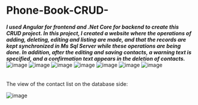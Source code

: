 # Phone-Book-CRUD-
<b> <i> I used Angular for frontend and .Net Core for backend to create this CRUD project. In this project, I created a website where the operations of adding, deleting, editing and listing are made, and that the records are kept synchronized in Ms Sql Server while these operations are being done. In addition, after the editing and saving contacts, a warning text is specified, and a confirmation text appears in the deletion of contacts.</i> </b>
<br>
![image](https://user-images.githubusercontent.com/71664099/185252905-4facac81-52c2-470e-a6ba-6f85c611c46f.png) 
![image](https://user-images.githubusercontent.com/71664099/185252872-8ea9f3d8-92b4-4d19-88ef-0840be155bd4.png)
![image](https://user-images.githubusercontent.com/71664099/185252946-385866fb-6f5e-4e1f-b5d3-d8680429c7de.png)
![image](https://user-images.githubusercontent.com/71664099/185252967-a2ff495a-29a0-4dbd-8c66-28b008c99b8d.png)
![image](https://user-images.githubusercontent.com/71664099/185253000-64e8bf37-445b-40be-8e6d-4768836655be.png)
![image](https://user-images.githubusercontent.com/71664099/185253024-fd405fed-7e08-4860-977c-f5ada74f9adb.png)
![image](https://user-images.githubusercontent.com/71664099/185253043-baf92a91-6e7f-4250-9dec-6e50b6e451ef.png)
<br>
<br>
<br>
The view of the contact list on the database side:
<br>

![image](https://user-images.githubusercontent.com/71664099/185253159-a17a005f-eb5a-4179-b5a7-94796bd985e4.png)

